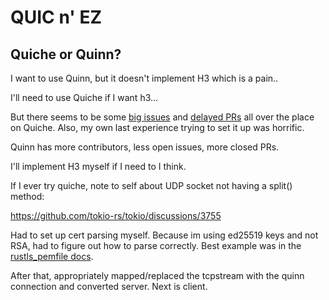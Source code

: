 # QUIC n' EZ

## Quiche or Quinn?

I want to use Quinn, but it doesn't implement H3 which is a pain..

I'll need to use Quiche if I want h3...

But there seems to be some [big issues](https://github.com/cloudflare/quiche/issues/1273)
and [delayed PRs](https://github.com/cloudflare/quiche/pull/1121) all over
the place on Quiche. Also, my own last experience trying to set it up
was horrific.

Quinn has more contributors, less open issues, more closed PRs.

I'll implement H3 myself if I need to I think.

If I ever try quiche, note to self about UDP socket not having a split() method:

https://github.com/tokio-rs/tokio/discussions/3755

Had to set up cert parsing myself. Because im using ed25519 keys and not RSA,
had to figure out how to parse correctly. Best example was in the
[rustls_pemfile docs](https://docs.rs/rustls-pemfile/latest/rustls_pemfile/#functions).

After that, appropriately mapped/replaced the tcpstream with the quinn connection
and converted server. Next is client.
